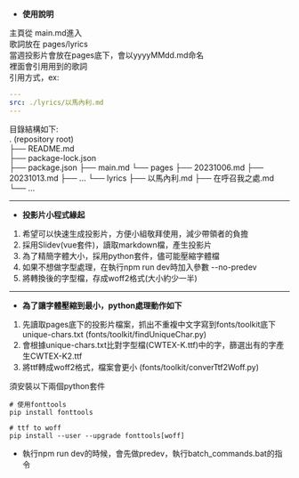- **使用說明**  

主頁從 main.md進入  
歌詞放在 pages/lyrics  
當週投影片會放在pages底下，會以yyyyMMdd.md命名  
裡面會引用用到的歌詞  
引用方式，ex:   

```yaml
---
src: ./lyrics/以馬內利.md
---
```

目錄結構如下:   
. (repository root)  
├── README.md  
├── package-lock.json  
├── package.json
├── main.md
└── pages
    ├── 20231006.md
    ├── 20231013.md
    ├── ...
    └── lyrics
         ├── 以馬內利.md
         ├── 在呼召我之處.md
         └── ...
         
---

- **投影片小程式緣起**  

1. 希望可以快速生成投影片，方便小組敬拜使用，減少帶領者的負擔
2. 採用Slidev(vue套件)，讀取markdown檔，產生投影片
3. 為了精簡字體大小，採用python套件，儘可能壓縮字體檔
3. 如果不想做字型處理，在執行npm run dev時加入參數 --no-predev
4. 將轉換後的字型檔，存成woff2格式(大小約少一半)

---

- **為了讓字體壓縮到最小，python處理動作如下**  
1. 先讀取pages底下的投影片檔案，抓出不重複中文字寫到fonts/toolkit底下unique-chars.txt
   (fonts/toolkit/findUniqueChar.py)
2. 會根據unique-chars.txt比對字型檔(CWTEX-K.ttf)中的字，篩選出有的字產生CWTEX-K2.ttf
3. 將ttf轉成woff2格式，檔案會更小
   (fonts/toolkit/converTtf2Woff.py)

須安裝以下兩個python套件
```
# 使用fonttools
pip install fonttools

# ttf to woff
pip install --user --upgrade fonttools[woff] 
```

* 執行npm run dev的時候，會先做predev，執行batch_commands.bat的指令